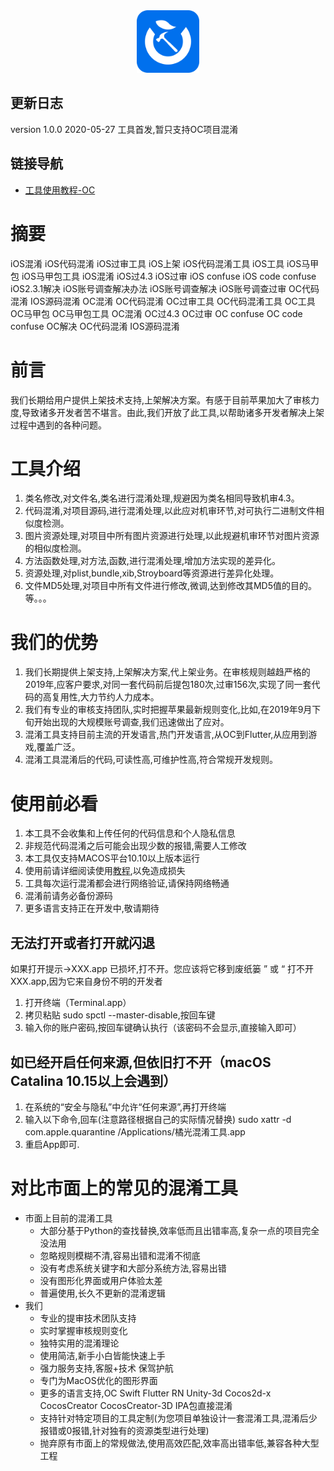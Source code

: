 
<div align="center">
<img width="100" height="100" src="resources/icon.png" alt="icon.png"/>
</p>
</div>

## 更新日志
version 1.0.0  2020-05-27  工具首发,暂只支持OC项目混淆

## 链接导航
* [工具使用教程-OC](https://shimo.im/docs/wwh3qxrwvY9ctYdy/read)

# 摘要
iOS混淆 iOS代码混淆 iOS过审工具 iOS上架 iOS代码混淆工具 iOS工具 iOS马甲包 iOS马甲包工具 iOS混淆 iOS过4.3 iOS过审 iOS confuse iOS code confuse iOS2.3.1解决 iOS账号调查解决办法 iOS账号调查解决 iOS账号调查过审 OC代码混淆 IOS源码混淆 OC混淆 OC代码混淆 OC过审工具 OC代码混淆工具 OC工具 OC马甲包 OC马甲包工具 OC混淆 OC过4.3 OC过审 OC confuse OC code confuse OC解决  OC代码混淆 IOS源码混淆

# 前言
我们长期给用户提供上架技术支持,上架解决方案。有感于目前苹果加大了审核力度,导致诸多开发者苦不堪言。由此,我们开放了此工具,以帮助诸多开发者解决上架过程中遇到的各种问题。

# 工具介绍
1. 类名修改,对文件名,类名进行混淆处理,规避因为类名相同导致机审4.3。
2. 代码混淆,对项目源码,进行混淆处理,以此应对机审环节,对可执行二进制文件相似度检测。
3. 图片资源处理,对项目中所有图片资源进行处理,以此规避机审环节对图片资源的相似度检测。
4. 方法函数处理,对方法,函数,进行混淆处理,增加方法实现的差异化。
5. 资源处理,对plist,bundle,xib,Stroyboard等资源进行差异化处理。
6. 文件MD5处理,对项目中所有文件进行修改,微调,达到修改其MD5值的目的。
    等。。。



# 我们的优势
1. 我们长期提供上架支持,上架解决方案,代上架业务。在审核规则越趋严格的2019年,应客户要求,对同一套代码前后提包180次,过审156次,实现了同一套代码的高复用性,大力节约人力成本。
2. 我们有专业的审核支持团队,实时把握苹果最新规则变化,比如,在2019年9月下旬开始出现的大规模账号调查,我们迅速做出了应对。
3. 混淆工具支持目前主流的开发语言,热门开发语言,从OC到Flutter,从应用到游戏,覆盖广泛。
4. 混淆工具混淆后的代码,可读性高,可维护性高,符合常规开发规则。

# 使用前必看
1. 本工具不会收集和上传任何的代码信息和个人隐私信息
2. 非规范代码混淆之后可能会出现少数的报错,需要人工修改
3. 本工具仅支持MACOS平台10.10以上版本运行
4. 使用前请详细阅读使用[教程](https://shimo.im/docs/wwh3qxrwvY9ctYdy/read),以免造成损失
5. 工具每次运行混淆都会进行网络验证,请保持网络畅通
6. 混淆前请务必备份源码
7. 更多语言支持正在开发中,敬请期待

## 无法打开或者打开就闪退
如果打开提示->XXX.app 已损坏,打不开。您应该将它移到废纸篓 ” 或 “ 打不开 XXX.app,因为它来自身份不明的开发者
1. 打开终端（Terminal.app）
2. 拷贝粘贴 sudo spctl --master-disable,按回车键
3. 输入你的账户密码,按回车键确认执行（该密码不会显示,直接输入即可）

## 如已经开启任何来源,但依旧打不开（macOS Catalina 10.15以上会遇到）
1. 在系统的“安全与隐私”中允许“任何来源”,再打开终端
2. 输入以下命令,回车(注意路径根据自己的实际情况替换)
sudo xattr -d com.apple.quarantine /Applications/橘光混淆工具.app
1. 重启App即可.

# 对比市面上的常见的混淆工具
* 市面上目前的混淆工具
    * 大部分基于Python的查找替换,效率低而且出错率高,复杂一点的项目完全没法用
    * 忽略规则模糊不清,容易出错和混淆不彻底
    * 没有考虑系统关键字和大部分系统方法,容易出错
    * 没有图形化界面或用户体验太差
    * 普遍使用,长久不更新的混淆逻辑
* 我们
    * 专业的提审技术团队支持
    * 实时掌握审核规则变化
    * 独特实用的混淆理论
    * 使用简洁,新手小白皆能快速上手
    * 强力服务支持,客服+技术 保驾护航
    * 专门为MacOS优化的图形界面
    * 更多的语言支持,OC Swift Flutter RN Unity-3d Cocos2d-x CocosCreator CocosCreator-3D  IPA包直接混淆
    * 支持针对特定项目的工具定制(为您项目单独设计一套混淆工具,混淆后少报错或0报错,针对独有的资源类型进行处理)
    * 抛弃原有市面上的常规做法,使用高效匹配,效率高出错率低,兼容各种大型工程








